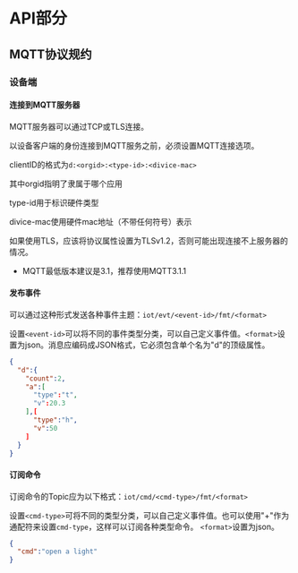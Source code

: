 # API部分

## MQTT协议规约

### 设备端

#### 连接到MQTT服务器

MQTT服务器可以通过TCP或TLS连接。

以设备客户端的身份连接到MQTT服务之前，必须设置MQTT连接选项。

clientID的格式为`d:<orgid>:<type-id>:<divice-mac>`

其中orgid指明了隶属于哪个应用

type-id用于标识硬件类型

divice-mac使用硬件mac地址（不带任何符号）表示

如果使用TLS，应该将协议属性设置为TLSv1.2，否则可能出现连接不上服务器的情况。

- MQTT最低版本建议是3.1，推荐使用MQTT3.1.1

#### 发布事件

可以通过这种形式发送各种事件主题：`iot/evt/<event-id>/fmt/<format>`

设置`<event-id>`可以将不同的事件类型分类，可以自己定义事件值。`<format>`设置为json。消息应编码成JSON格式，它必须包含单个名为"d"的顶级属性。

```json
{
  "d":{
    "count":2,
    "a":[
      "type":"t",
      "v":20.3
   	],[
      "type":"h",
      "v":50
    ]
  }
}
```

#### 订阅命令

订阅命令的Topic应为以下格式：`iot/cmd/<cmd-type>/fmt/<format>`

设置`<cmd-type>`可将不同的类型分类，可以自己定义事件值。也可以使用"+"作为通配符来设置`cmd-type`，这样可以订阅各种类型命令。 `<format>`设置为json。

```json
{
  "cmd":"open a light"
}
```

